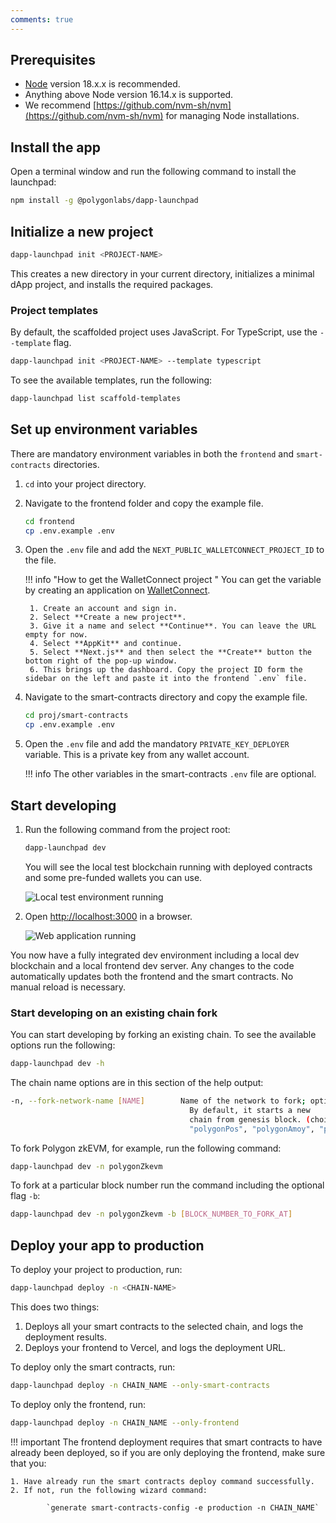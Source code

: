 ```yaml
---
comments: true
---
```


## Prerequisites

- [Node](https://nodejs.org/en/download) version 18.x.x is recommended.
- Anything above Node version 16.14.x is supported.
- We recommend [https://github.com/nvm-sh/nvm](https://github.com/nvm-sh/nvm) for managing Node installations.

## Install the app

Open a terminal window and run the following command to install the launchpad:

```sh
npm install -g @polygonlabs/dapp-launchpad
```

## Initialize a new project

```sh
dapp-launchpad init <PROJECT-NAME>
```

This creates a new directory in your current directory, initializes a minimal dApp project, and installs the required packages.

### Project templates

By default, the scaffolded project uses JavaScript. For TypeScript, use the `--template` flag.

```sh
dapp-launchpad init <PROJECT-NAME> --template typescript
```

To see the available templates, run the following:

```sh
dapp-launchpad list scaffold-templates
```

## Set up environment variables

There are mandatory environment variables in both the `frontend` and `smart-contracts` directories. 

1. `cd` into your project directory.

2. Navigate to the frontend folder and copy the example file.

    ```sh
    cd frontend
    cp .env.example .env
    ```

3. Open the `.env` file and add the `NEXT_PUBLIC_WALLETCONNECT_PROJECT_ID` to the file. 

    !!! info "How to get the WalletConnect project "
        You can get the variable by creating an application on [WalletConnect](https://cloud.walletconnect.com/). 
        
        1. Create an account and sign in.
        2. Select **Create a new project**.
        3. Give it a name and select **Continue**. You can leave the URL empty for now.
        4. Select **AppKit** and continue.
        5. Select **Next.js** and then select the **Create** button the bottom right of the pop-up window.
        6. This brings up the dashboard. Copy the project ID form the sidebar on the left and paste it into the frontend `.env` file.

4. Navigate to the smart-contracts directory and copy the example file.

    ```sh
    cd proj/smart-contracts
    cp .env.example .env
    ```

5. Open the `.env` file and add the mandatory `PRIVATE_KEY_DEPLOYER` variable. This is a private key from any wallet account. 

    !!! info
        The other variables in the smart-contracts `.env` file are optional.

## Start developing

1. Run the following command from the project root:

    ```sh
    dapp-launchpad dev
    ```

    You will see the local test blockchain running with deployed contracts and some pre-funded wallets you can use.

    ![Local test environment running](../../../img/tools/launchpad/running-example.png)

2. Open [http://localhost:3000](http://localhost:3000) in a browser.

    ![Web application running](../../../img/tools/launchpad/dev-startup.png)

You now have a fully integrated dev environment including a local dev blockchain and a local frontend dev server. Any changes to the code automatically updates both the frontend and the smart contracts. No manual reload is necessary.

### Start developing on an existing chain fork

You can start developing by forking an existing chain. To see the available options run the following:

```sh
dapp-launchpad dev -h
```

The chain name options are in this section of the help output:

```sh
-n, --fork-network-name [NAME]        Name of the network to fork; optional. 
                                        By default, it starts a new
                                        chain from genesis block. (choices: "ethereum", "goerli",
                                        "polygonPos", "polygonAmoy", "polygonZkevm", "polygonZkevmTestnet")
```

To fork Polygon zkEVM, for example, run the following command:

```sh
dapp-launchpad dev -n polygonZkevm
```

To fork at a particular block number run the command including the optional flag `-b`:

```sh
dapp-launchpad dev -n polygonZkevm -b [BLOCK_NUMBER_TO_FORK_AT]
```

## Deploy your app to production

To deploy your project to production, run:

```sh
dapp-launchpad deploy -n <CHAIN-NAME>
```

This does two things:

1. Deploys all your smart contracts to the selected chain, and logs the deployment results.
2. Deploys your frontend to Vercel, and logs the deployment URL.

To deploy only the smart contracts, run:

```sh
dapp-launchpad deploy -n CHAIN_NAME --only-smart-contracts
```

To deploy only the frontend, run:

```sh
dapp-launchpad deploy -n CHAIN_NAME --only-frontend
```

!!! important
    The frontend deployment requires that smart contracts to have already been deployed, so if you are only deploying the frontend, make sure that you:

    1. Have already run the smart contracts deploy command successfully.
    2. If not, run the following wizard command:
    
            `generate smart-contracts-config -e production -n CHAIN_NAME`